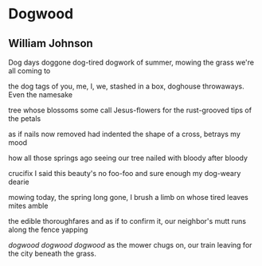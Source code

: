 # Dogwood
## William Johnson
Dog days doggone dog-tired dogwork of summer,
mowing the grass we're all coming to

the dog tags of you, me, I, we, stashed in a box,
doghouse throwaways. Even the namesake

tree whose blossoms some call Jesus-flowers
for the rust-grooved tips of the petals

as if nails now removed had indented
the shape of a cross, betrays my mood

how all those springs ago
seeing our tree nailed with bloody after bloody

crucifix I said this beauty's no foo-foo
and sure enough my dog-weary dearie

mowing today, the spring long gone,
I brush a limb on whose tired leaves mites amble

the edible thoroughfares and as if to confirm it,
our neighbor's mutt runs along the fence yapping

_dogwood dogwood dogwood_ as the mower chugs on,
our train leaving for the city beneath the grass.